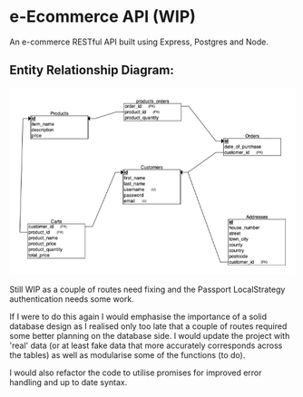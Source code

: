 # e-Ecommerce API (WIP)

An e-commerce RESTful API built using Express, Postgres and Node.  

## Entity Relationship Diagram:

![Schema](./db/db_schema_v1.1.png)

Still WIP as a couple of routes need fixing and the Passport LocalStrategy authentication needs some work. 

If I were to do this again I would emphasise the importance of a solid database design as I realised only too late that a couple of routes required some better planning on the database side. I would update the project with 'real' data (or at least fake data that more accurately corresponds across the tables) as well as modularise some of the functions (to do).

I would also refactor the code to utilise promises for improved error handling and up to date syntax. 